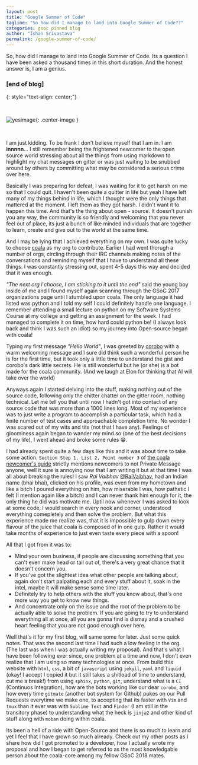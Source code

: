```yaml
---
layout: post
title: "Google Summer of Code"
tagline: "So how did I manage to land into Google Summer of Code??"
categories: gsoc pinned blog
author: "Ishan Srivastava"
permalink: /google-summer-of-code/
---
```



So, how did I manage to land into Google Summer of Code. Its a question I have
been asked a thousand times in this short duration. And the honest answer is,
I am a genius.

### [end of blog]
{: style="text-align: center;"}
<div>&nbsp;</div>

![yesimage](https://image.ibb.co/fksEay/file_586648.jpg){: .center-image }

<div>&nbsp;</div>

I am just kidding. To be frank I don't believe myself that I am in.
I am **innnnn**...
I still
remember being the frightened newcomer to the open source world stressing
about all the things from using markdown to highlight my chat messages on
gitter or was just waiting to be snubbed around by others by committing what
may be considered a serious crime over here.

Basically I was preparing for defeat, I was waiting for it to get harsh on
me so that I could quit. I haven't been quite a quitter in life but yeah
I have left many of my things behind in life, which I thought were the only
things that mattered at the moment. I left them as they got harsh. I didn't
want it to happen this time. And that's the thing about open - source. It
doesn't punish you any way, the community is so friendly and welcoming that
you never feel out of place, its just a bunch of like minded individuals that
are together to learn, create and give out to the world at the same time.

And I may be lying that I achieved everything on my own. I was quite lucky
to choose [coala](https://coala.io) as my org to contribute. Earlier I had
went thorugh a number of orgs, circling through their IRC channels making
notes of the conversations and reminding myself that I have to understand
all these things. I was constantly stressing out, spent 4-5 days this way
and decided that it was enough.

*"The next org I choose, I am sticking to it until the end"* said the
young boy inside of me and I found myself again scanning through the GSoC 2017
organizations page until I stumbled upon coala. The only language it had listed
was python and I told my self I could definitely handle one language. I
remember attending a small lecture on python on my Software Systems Course
at my college and getting an assignment for the week. I had managed to complete
it on time, how hard could python be! (I always look back and think I was
such an idiot) so my journey into Open-source began with coala!

Typing my first message *"Hello World"*, I was greeted by
[corobo](https://github.com/coala/corobo) with a warm
welcoming message and I sure did think such a wonderful person he is for the
first
time, but it took only a little time to understand the gist and corobo's dark
little secrets. He
is still wonderful but he (or she) is a bot made for the coala community.
(And we laugh at Elon for thinking that AI will take over the world)

Anyways again I started delving into the stuff, making nothing out of the
source code, following only the chitter chatter on the gitter room, nothing
technical. Let me tell you that until now I hadn't got into contact of
any source code that was more than a 1000 lines long. Most of my experience
was to just write a program to accomplish a particular task, which had a finite
number of test cases and approachable completion time. No wonder I was scared
out of my wits and tits (not that I have any). Feelings of gloominess again
began to wander my mind so (one of the best decisions of my life), I went
ahead and broke some rules 😁.

I had already spent quite a few days like this and it was about time to take
some action. `Section Step 1, List 2, Point number 3` of [the coala
newcomer's guide](https://api.coala.io/en/latest/Developers/Newcomers_Guide.html)
strictly mentions
newcomers to not Private Message anyone, well it sure is annoying now that
I am writing it but at that time I was all about breaking the rules! I
saw *Rai Vaibhav* [@RaiVaibhav](https://github.com/Raivaibhav),
had an Indian name (bhai bhai), clicked on his profile,
was even from my hometown and like a bitch I poured everything on him, how
miserable I was, how pathetic I felt (I mention again like a bitch) and
I can never thank him enough for it, the only thing he did was motivate me.
Uptil now whenever I was asked to look at some code, I would search in every
nook and corner, understood everything comepletely and then solve the
problem. But what this experience made me realize was, that it is impossible
to gulp
down every flavour of the juice that coala is composed of in one gulp.
Rather it would take months of experience to just even taste every piece
with a spoon!

All that I got from it was to:
* Mind your own business, if people are discussing something that you can't
  even make head or tail out of, there's a very great chance that it doesn't
  concern you.
* If you've got the slightest idea what other people are talking about,
  again don't start palpating each and every stuff about it, soak in the
  intel, maybe it will make sense some time later.
* Definitely try to help others with the stuff you know about, that's one
  more way you get to know new things.
* And concentrate only on the issue and the root of the problem to be
  actually able to solve the problem. If you are going to try to understand
  everything all at once, all you are gonna find is dismay and a crushed
  heart
  feeling that you are not good enough over here.

Well that's it for my first blog, will same some for later. Just some quick
notes. That was the second last time I had such a low feeling in the org.
(The last was when I was actually writing my proposal). And that's what
I have been following ever since, one problem at a time and now, I don't even
realize that I am using so many technologies at once. From build this website
with `html`, `css`, a bit of `javascript` using `jekyll`, `yaml` and `liquid`
(okay! I accept I copied it but it still takes a shitload of time to
understand, cut me a break!) from using `sphinx`,
`python`, `git`, understand what is a `CI` (Continuos Integration), how
are the bots working like our dear `corobo`, and how every time `gitmate`
(another bot system for Github) pukes on our Pull Requests everytime we make
one, to accepting that its faster with `Vim` and `tmux` than it ever was with
`Sublime Text` and `Finder` (I am still in the transitory phase) to
understanding what the heck is `jinja2` and other kind of stuff along with
`moban` doing within coala.

Its been a hell of a ride with Open-Source and there is so much to learn and
yet I feel that I have grown so much already. Check out my other posts as I
share
how did I got promoted to a developer, how I actually wrote my proposal and
how I began to get referred to as the most knowledgable person about the
coala-core among my fellow GSoC 2018 mates.





